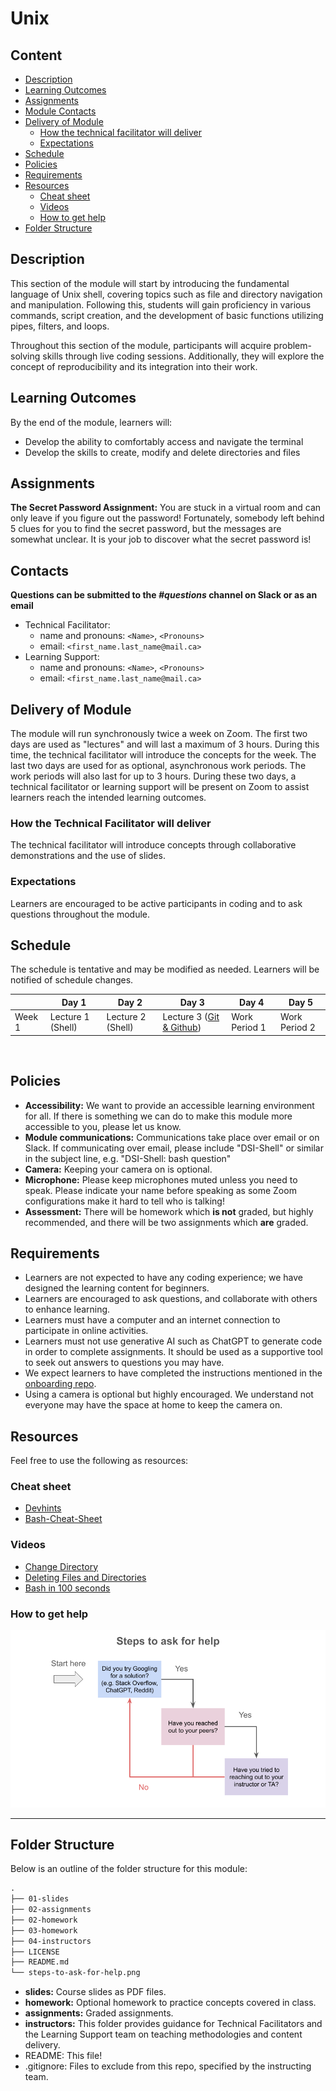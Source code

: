 # Unix

## Content
* [Description](#description)
* [Learning Outcomes](#learning-outcomes)
* [Assignments](#assignments)
* [Module Contacts](#contacts)
* [Delivery of Module](#delivery-of-module)
  + [How the technical facilitator will deliver](#how-the-technical-facilitator-will-deliver)
  + [Expectations](#expectations)
* [Schedule](#schedule)
* [Policies](#policies)
* [Requirements](#requirements)
* [Resources](#resources)
  + [Cheat sheet](#cheat-sheet)
  + [Videos](#videos)
  + [How to get help](#how-to-get-help)
* [Folder Structure](#folder-structure)

## Description
This section of the module will start by introducing the fundamental language of Unix shell, covering topics such as file and directory navigation and manipulation. Following this, students will gain proficiency in various commands, script creation, and the development of basic functions utilizing pipes, filters, and loops. 

Throughout this section of the module, participants will acquire problem-solving skills through live coding sessions. Additionally, they will explore the concept of reproducibility and its integration into their work.

## Learning Outcomes
By the end of the module, learners will:
* Develop the ability to comfortably access and navigate the terminal
* Develop the skills to create, modify and delete directories and files

## Assignments
**The Secret Password Assignment:** You are stuck in a virtual room and can only leave if you figure out the password! Fortunately, somebody left behind 5 clues for you to find the secret password, but the messages are somewhat unclear. It is your job to discover what the secret password is!

## Contacts
**Questions can be submitted to the _#questions_ channel on Slack or as an email**

* Technical Facilitator: 
  * name and pronouns: `<Name>`, `<Pronouns>` 
  * email: `<first_name.last_name@mail.ca>`
* Learning Support: 
  * name and pronouns: `<Name>`, `<Pronouns>` 
  * email: `<first_name.last_name@mail.ca>`
 
## Delivery of Module
The module will run synchronously twice a week on Zoom. The first two days are used as "lectures" and will last a maximum of 3 hours. During this time, the technical facilitator will introduce the concepts for the week. The last two days are used for as optional, asynchronous work periods. The work periods will also last for up to 3 hours. During these two days, a technical facilitator or learning support will be present on Zoom to assist learners reach the intended learning outcomes.

### How the Technical Facilitator will deliver
The technical facilitator will introduce concepts through collaborative demonstrations and the use of slides.
 
### Expectations
Learners are encouraged to be active participants in coding and to ask questions throughout the module.

## Schedule
The schedule is tentative and may be modified as needed. Learners will be notified of schedule changes.

||Day 1|Day 2|Day 3|Day 4|Day 5|
|---|---|---|---|---|---|
|Week 1|Lecture 1 (Shell)|Lecture 2 (Shell)|Lecture 3 ([Git & Github](https://github.com/UofT-DSI/git))|Work Period 1|Work Period 2|
 
## Policies
* **Accessibility:** We want to provide an accessible learning environment for all. If there is something we can do to make this module more accessible to you, please let us know.
* **Module communications:** Communications take place over email or on Slack. If communicating over email, please include "DSI-Shell" or similar in the subject line, e.g. "DSI-Shell: bash question"
* **Camera:** Keeping your camera on is optional.
* **Microphone:** Please keep microphones muted unless you need to speak. Please indicate your name before speaking as some Zoom configurations make it hard to tell who is talking!
* **Assessment:** There will be homework which **is not** graded, but highly recommended, and there will be two assignments which **are** graded.
 
## Requirements
* Learners are not expected to have any coding experience; we have designed the learning content for beginners.
* Learners are encouraged to ask questions, and collaborate with others to enhance learning.
* Learners must have a computer and an internet connection to participate in online activities.
* Learners must not use generative AI such as ChatGPT to generate code in order to complete assignments. It should be used as a supportive tool to seek out answers to questions you may have.
* We expect learners to have completed the instructions mentioned in the [onboarding repo](https://github.com/UofT-DSI/Onboarding/tree/tech-onboarding-docs).
* Using a camera is optional but highly encouraged. We understand not everyone may have the space at home to keep the camera on.

## Resources
Feel free to use the following as resources:

### Cheat sheet
- [Devhints](https://devhints.io/bash)
- [Bash-Cheat-Sheet](https://github.com/RehanSaeed/Bash-Cheat-Sheet)

### Videos
- [Change Directory](https://www.youtube.com/watch?v=6U4XV4w8qtE)
- [Deleting Files and Directories](https://www.youtube.com/watch?v=-L3XeZPwj_Y)
- [Bash in 100 seconds](https://www.youtube.com/watch?v=I4EWvMFj37g)

### How to get help
![image](/steps-to-ask-for-help.png)

<hr>

## Folder Structure
Below is an outline of the folder structure for this module:
```markdown
.
├── 01-slides
├── 02-assignments
├── 02-homework
├── 03-homework
├── 04-instructors
├── LICENSE
├── README.md
└── steps-to-ask-for-help.png
```

* **slides:** Course slides as PDF files.
* **homework:** Optional homework to practice concepts covered in class.
* **assignments:** Graded assignments.
* **instructors:** This folder provides guidance for Technical Facilitators and the Learning Support team on teaching methodologies and content delivery.
* README: This file!
* .gitignore: Files to exclude from this repo, specified by the instructing team.
